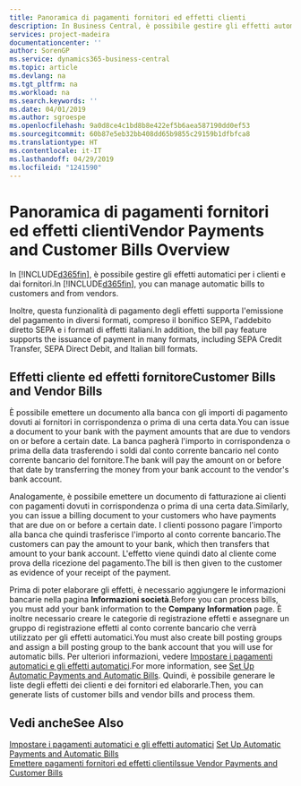 ```yaml
---
title: Panoramica di pagamenti fornitori ed effetti clienti
description: In Business Central, è possibile gestire gli effetti automatici per i clienti e dai fornitori.
services: project-madeira
documentationcenter: ''
author: SorenGP
ms.service: dynamics365-business-central
ms.topic: article
ms.devlang: na
ms.tgt_pltfrm: na
ms.workload: na
ms.search.keywords: ''
ms.date: 04/01/2019
ms.author: sgroespe
ms.openlocfilehash: 9a0d8ce4c1bd8b8e422ef5b6aea587190dd0ef53
ms.sourcegitcommit: 60b87e5eb32bb408dd65b9855c29159b1dfbfca8
ms.translationtype: HT
ms.contentlocale: it-IT
ms.lasthandoff: 04/29/2019
ms.locfileid: "1241590"
---
```

# <a name="vendor-payments-and-customer-bills-overview"></a><span data-ttu-id="113bd-103">Panoramica di pagamenti fornitori ed effetti clienti</span><span class="sxs-lookup"><span data-stu-id="113bd-103">Vendor Payments and Customer Bills Overview</span></span>
<span data-ttu-id="113bd-104">In [!INCLUDE[d365fin](../../includes/d365fin_md.md)], è possibile gestire gli effetti automatici per i clienti e dai fornitori.</span><span class="sxs-lookup"><span data-stu-id="113bd-104">In [!INCLUDE[d365fin](../../includes/d365fin_md.md)], you can manage automatic bills to customers and from vendors.</span></span>  

<span data-ttu-id="113bd-105">Inoltre, questa funzionalità di pagamento degli effetti supporta l'emissione del pagamento in diversi formati, compreso il bonifico SEPA, l'addebito diretto SEPA e i formati di effetti italiani.</span><span class="sxs-lookup"><span data-stu-id="113bd-105">In addition, the bill pay feature supports the issuance of payment in many formats, including SEPA Credit Transfer, SEPA Direct Debit, and Italian bill formats.</span></span>  

## <a name="customer-bills-and-vendor-bills"></a><span data-ttu-id="113bd-106">Effetti cliente ed effetti fornitore</span><span class="sxs-lookup"><span data-stu-id="113bd-106">Customer Bills and Vendor Bills</span></span>  
<span data-ttu-id="113bd-107">È possibile emettere un documento alla banca con gli importi di pagamento dovuti ai fornitori in corrispondenza o prima di una certa data.</span><span class="sxs-lookup"><span data-stu-id="113bd-107">You can issue a document to your bank with the payment amounts that are due to vendors on or before a certain date.</span></span> <span data-ttu-id="113bd-108">La banca pagherà l'importo in corrispondenza o prima della data trasferendo i soldi dal conto corrente bancario nel conto corrente bancario del fornitore.</span><span class="sxs-lookup"><span data-stu-id="113bd-108">The bank will pay the amount on or before that date by transferring the money from your bank account to the vendor's bank account.</span></span>  

<span data-ttu-id="113bd-109">Analogamente, è possibile emettere un documento di fatturazione ai clienti con pagamenti dovuti in corrispondenza o prima di una certa data.</span><span class="sxs-lookup"><span data-stu-id="113bd-109">Similarly, you can issue a billing document to your customers who have payments that are due on or before a certain date.</span></span> <span data-ttu-id="113bd-110">I clienti possono pagare l'importo alla banca che quindi trasferisce l'importo al conto corrente bancario.</span><span class="sxs-lookup"><span data-stu-id="113bd-110">The customers can pay the amount to your bank, which then transfers that amount to your bank account.</span></span> <span data-ttu-id="113bd-111">L'effetto viene quindi dato al cliente come prova della ricezione del pagamento.</span><span class="sxs-lookup"><span data-stu-id="113bd-111">The bill is then given to the customer as evidence of your receipt of the payment.</span></span>  

<span data-ttu-id="113bd-112">Prima di poter elaborare gli effetti, è necessario aggiungere le informazioni bancarie nella pagina **Informazioni società**.</span><span class="sxs-lookup"><span data-stu-id="113bd-112">Before you can process bills, you must add your bank information to the **Company Information** page.</span></span> <span data-ttu-id="113bd-113">È inoltre necessario creare le categorie di registrazione effetti e assegnare un gruppo di registrazione effetti al conto corrente bancario che verrà utilizzato per gli effetti automatici.</span><span class="sxs-lookup"><span data-stu-id="113bd-113">You must also create bill posting groups and assign a bill posting group to the bank account that you will use for automatic bills.</span></span> <span data-ttu-id="113bd-114">Per ulteriori informazioni, vedere [Impostare i pagamenti automatici e gli effetti automatici](how-to-set-up-automatic-payments-and-automatic-bills.md).</span><span class="sxs-lookup"><span data-stu-id="113bd-114">For more information, see [Set Up Automatic Payments and Automatic Bills](how-to-set-up-automatic-payments-and-automatic-bills.md).</span></span> <span data-ttu-id="113bd-115">Quindi, è possibile generare le liste degli effetti dei clienti e dei fornitori ed elaborarle.</span><span class="sxs-lookup"><span data-stu-id="113bd-115">Then, you can generate lists of customer bills and vendor bills and process them.</span></span>

## <a name="see-also"></a><span data-ttu-id="113bd-116">Vedi anche</span><span class="sxs-lookup"><span data-stu-id="113bd-116">See Also</span></span>  
 <span data-ttu-id="113bd-117">[Impostare i pagamenti automatici e gli effetti automatici](how-to-set-up-automatic-payments-and-automatic-bills.md) </span><span class="sxs-lookup"><span data-stu-id="113bd-117">[Set Up Automatic Payments and Automatic Bills](how-to-set-up-automatic-payments-and-automatic-bills.md) </span></span>  
  [<span data-ttu-id="113bd-118">Emettere pagamenti fornitori ed effetti clienti</span><span class="sxs-lookup"><span data-stu-id="113bd-118">Issue Vendor Payments and Customer Bills</span></span>](how-to-issue-vendor-payments-and-customer-bills.md)
